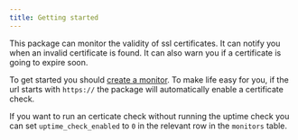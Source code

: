 ```yaml
---
title: Getting started
---
```


This package can monitor the validity of ssl certificates. It can notify you when an invalid certificate is found. It can also warn you if a certificate is going to expire soon.

To get started you should [create a monitor](https://docs.spatie.be/laravel-uptime-monitor/v1/monitoring-uptime/getting-started#creating-your-first-monitor). To make life easy for you, if the url starts with `https://` the package will automatically enable a certificate check. 

If you want to run an certicate check without running the uptime check you can set `uptime_check_enabled` to `0` in the relevant row in the `monitors` table.
